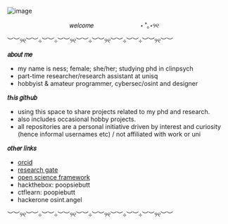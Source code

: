 ![image](https://github.com/user-attachments/assets/fc5a191b-94f2-4ce5-b2d2-14520adf8ec8)

‎ ‎ ‎ ‎ ‎ ‎ ‎ ‎‎ ‎ ‎ ‎ ‎‎ ‎ ‎ ‎ ‎ ‎ ‎ ‎  ‎‎ ‎ ‎ ‎ ‎ ‎  ‎ ‎ ‎ ‎ ‎ ‎‎ ‎ ‎ ‎  ‎ ‎  𝑤𝑒𝑙𝑐𝑜𝑚𝑒‎ ‎ ‎ ‎ ‎ ‎ ‎ ‎ ‎ ‎ ‎ ‎ ‎ ‎ ‎ ‎ ‎ ‎ ‎ ‎ ‎ ‎ ‎ ‎ ‎ ‎ ‎ ‎ ‎ ‎ ‎ ‎ ‎ ‎ ‎ ‎ ‎ ‎ ‎ ‎ ‎ ‎ ‎ ‎ ‎ ‎ ‎ ‎ ‎ ‎ ‎ ‎ ‎ ‎ ‎ ‎ ‎ ‎ ‎ ‎ ‎ ‎ ‎ ‎ ‎ ‎ ‎ ‎ ‎ ‎ ‎ ‎ ‎ ‎ ‎ ‎ ‎ ‎ ‎ ‎ ‎ ‎ ‎ ‎ ‎ ‎ ‎ ‎ ‎ ‎ ‎ ‎ ‎ ‎ ‎ ‎ ‎ ‎ ‎ ‎ ‎ ‎ ‎ ‎ ‎ ‎ ‎ ‎ ‎ ‎ ‎ ‎ ‎ ‎ ‎ ‎ ‎ ‎ ‎ ‎ ‎ ‎ ‎ ‎ ‎ ‎ ‎ ‎ ‎ ‎ ‎ ‎ ‎ ‎ ‎ ‎ ‎ ‎ ‎ ‎ ‎ ‎ ‎ ‎ ‎ ‎ ‎ ‎ ‎ ‎ ‎ ‎ ‎ ‎ ‎ ‎ ‎ ‎ ‎ ‎ ‎ ‎ ‎ ‎ ‎ ‎ ‎ ‎ ‎‎ ‎ ‎ ‎ ‎ ‎ ‎ ‎  ‎ ‎‎ ‎ ‎ ‎ ‎ ‎ ‎ ‎‎ ‎ ‎ ‎ ‎ ‎ ‎ ‎ ‎ ‎ ‎ ‎  ‎‎ ‎ ‎ ‎  ‎‎ ‎ ‎ ‎  ‎‎ ‎  ‎‎ ‎ ‎ ‎ ‎ ‎ ‎‎ ‎ ‎ ‎  ‎   ‎‎ ‎ ‎ ‎ ‎ ‎  ⋆ ˚｡⋆୨୧‎

︶︶୨୧︶︶⊹︶︶⊹︶︶୨୧︶︶⊹︶︶୨୧︶︶⊹︶︶⊹︶︶୨୧︶︶

**𝑎𝑏𝑜𝑢𝑡 𝑚𝑒**
- my name is ness; female; she/her; studying phd in clinpsych
- part-time researcher/research assistant at unisq
- hobbyist & amateur programmer, cybersec/osint and designer 

**𝑡ℎ𝑖𝑠 𝑔𝑖𝑡ℎ𝑢𝑏**
- using this space to share projects related to my phd and research.
- also includes occasional hobby projects.
- all repositories are a personal initiative driven by interest and curiosity (hence informal usernames etc) / not affiliated with work or uni 

**𝑜𝑡ℎ𝑒𝑟 𝑙𝑖𝑛𝑘𝑠**
- [orcid](https://orcid.org/0000-0003-1238-4403)
- [research gate](https://www.researchgate.net/profile/Kimberley-Strachan-Regan)
- [open science framework](https://osf.io/s86gy/)
- hackthebox: poopsiebutt
- ctflearn: poopiebutt
- hackerone osint.angel

︶︶୨୧︶︶⊹︶︶⊹︶︶୨୧︶︶⊹︶︶୨୧︶︶⊹︶︶⊹︶︶୨୧︶︶
